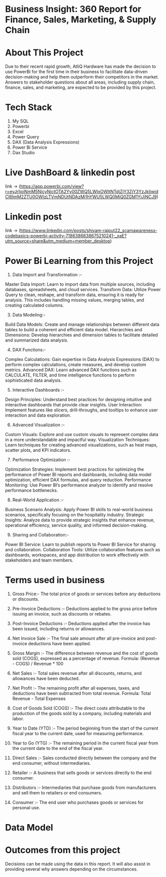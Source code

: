 # Business Insight: 360 Report for Finance, Sales, Marketing, & Supply Chain

# About This Project

Due to their recent rapid growth, AtliQ Hardware has made the decision to use PowerBi for the first time in their business to facilitate data-driven decision-making and help them outperform their competitors in the market. Answers to stakeholder questions about all areas, including supply chain, finance, sales, and marketing, are expected to be provided by this project.


# Tech Stack
1. My SQL
2. Powerbi
3. Excel
4. Power Query
5. DAX (Data Analysis Expressions)
6. Power Bi Service
7. Dax Studio

# Live DashBoard & linkedin post
link -> (https://app.powerbi.com/view?r=eyJrIjoiNmM5NjcyNjctOTA2Yy00ZWQ5LWIxOWItNTdjZjY3ZjY3YzJkIiwidCI6ImM2ZTU0OWIzLTVmNDUtNDAzMi1hYWU5LWQ0MjQ0ZGM1YjJjNCJ9)

# Linkedin post 
link -> (https://www.linkedin.com/posts/shivam-rajput22_scamawareness-codebasics-powerbi-activity-7186386838675210241-_xaE?utm_source=share&utm_medium=member_desktop)

# Power Bi Learning from this Project

1. Data Import and Transformation :-
   
Master Data Import: Learn to import data from multiple sources, including databases, spreadsheets, and cloud services.
Transform Data: Utilize Power Query to clean, reshape, and transform data, ensuring it is ready for analysis. This includes handling missing values, merging tables, and creating calculated columns.

3. Data Modeling:-
   
Build Data Models: Create and manage relationships between different data tables to build a coherent and efficient data model.
Hierarchies and Dimensions: Develop hierarchies and dimension tables to facilitate detailed and summarized data analysis.

4. DAX Functions:-
   
Complex Calculations: Gain expertise in Data Analysis Expressions (DAX) to perform complex calculations, create measures, and develop custom metrics.
Advanced DAX: Learn advanced DAX functions such as CALCULATE, FILTER, and time intelligence functions to perform sophisticated data analysis.

5. Interactive Dashboards :-
   
Design Principles: Understand best practices for designing intuitive and interactive dashboards that provide clear insights.
User Interaction: Implement features like slicers, drill-throughs, and tooltips to enhance user interaction and data exploration.

6. Advanced Visualization :-
   
Custom Visuals: Explore and use custom visuals to represent complex data in a more understandable and impactful way.
Visualization Techniques: Learn techniques for creating advanced visualizations, such as heat maps, scatter plots, and KPI indicators.

7. Performance Optimization :-
   
Optimization Strategies: Implement best practices for optimizing the performance of Power BI reports and dashboards, including data model optimization, efficient DAX formulas, and query reduction.
Performance Monitoring: Use Power BI’s performance analyzer to identify and resolve performance bottlenecks.

8. Real-World Application :-
   
Business Scenario Analysis: Apply Power BI skills to real-world business scenarios, specifically focusing on the hospitality industry.
Strategic Insights: Analyze data to provide strategic insights that enhance revenue, operational efficiency, service quality, and informed decision-making.

9. Sharing and Collaboration:-
   
Power BI Service: Learn to publish reports to Power BI Service for sharing and collaboration.
Collaboration Tools: Utilize collaboration features such as dashboards, workspaces, and app distribution to work effectively with stakeholders and team members.


# Terms used in business
1. Gross Price:-
The total price of goods or services before any deductions or discounts.

2. Pre-Invoice Deductions :-
Deductions applied to the gross price before issuing an invoice, such as discounts or rebates.

3. Post-Invoice Deductions :-
Deductions applied after the invoice has been issued, including returns or allowances.

4. Net Invoice Sale :-
The final sale amount after all pre-invoice and post-invoice deductions have been applied.

5. Gross Margin :-
The difference between revenue and the cost of goods sold (COGS), expressed as a percentage of revenue.
Formula: (Revenue - COGS) / Revenue * 100

6. Net Sales :-
Total sales revenue after all discounts, returns, and allowances have been deducted.

7. Net Profit :-
The remaining profit after all expenses, taxes, and deductions have been subtracted from total revenue.
Formula: Total Revenue - Total Expenses

8. Cost of Goods Sold (COGS) :-
The direct costs attributable to the production of the goods sold by a company, including materials and labor.

9. Year to Date (YTD) :-
The period beginning from the start of the current fiscal year to the current date, used for measuring performance.

10. Year to Go (YTG) :-
The remaining period in the current fiscal year from the current date to the end of the fiscal year.

11. Direct Sales :-
Sales conducted directly between the company and the end consumer, without intermediaries.

12. Retailer :-
A business that sells goods or services directly to the end consumer.

13. Distributors :-
Intermediaries that purchase goods from manufacturers and sell them to retailers or end consumers.

14. Consumer :-
The end user who purchases goods or services for personal use.

# Data Model


# Outcomes from this project

Decisions can be made using the data in this report. It will also assist in providing several why answers depending on the circumstances.



